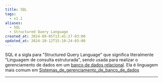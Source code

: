 ```yaml
---
title: SQL
tags:
  - v1.1
aliases:
  - SQL
  - Structured Query Language
created_at: 2024-09-05T13:41:27-03:00
updated_at: 2024-10-12T15:10:24-03:00
---
```



SQL é a sigla para "Structured Query Language" que significa literalmente "Linguagem de consulta estruturada", sendo usada para realizar o gerenciamento de dados em um [banco de dados relacional](api/atomos/2024/09/05/Banco_de_dados_relacional.md). Ela é linguagem mais comum em [Sistemas_de_gerenciamento_de_banco_de_dados](../../../../atomos/2024/09/05/Sistemas_de_gerenciamento_de_banco_de_dados.md) 

---

